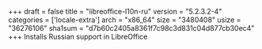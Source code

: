 +++
draft = false
title = "libreoffice-l10n-ru"
version = "5.2.3.2-4"
categories = ['locale-extra']
arch = "x86_64"
size = "3480408"
usize = "36276106"
sha1sum = "d7b60c2405a8361f7c98c3d831c04d877cb30ec4"
+++
Installs Russian support in LibreOffice